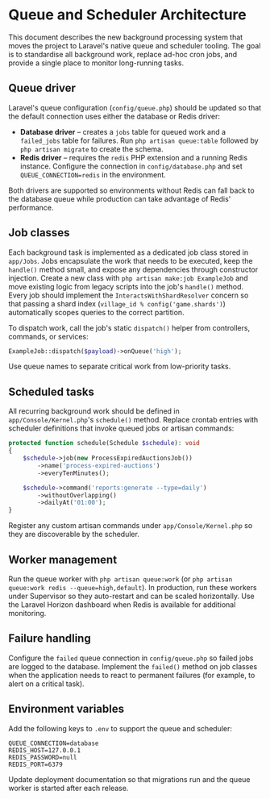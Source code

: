 # Queue and Scheduler Architecture

This document describes the new background processing system that moves the
project to Laravel's native queue and scheduler tooling.  The goal is to
standardise all background work, replace ad-hoc cron jobs, and provide a
single place to monitor long-running tasks.

## Queue driver

Laravel's queue configuration (`config/queue.php`) should be updated so that
the default connection uses either the database or Redis driver:

- **Database driver** – creates a `jobs` table for queued work and a
  `failed_jobs` table for failures.  Run `php artisan queue:table` followed by
  `php artisan migrate` to create the schema.
- **Redis driver** – requires the `redis` PHP extension and a running Redis
  instance.  Configure the connection in `config/database.php` and set
  `QUEUE_CONNECTION=redis` in the environment.

Both drivers are supported so environments without Redis can fall back to the
database queue while production can take advantage of Redis' performance.

## Job classes

Each background task is implemented as a dedicated job class stored in
`app/Jobs`.  Jobs encapsulate the work that needs to be executed, keep the
`handle()` method small, and expose any dependencies through constructor
injection.  Create a new class with `php artisan make:job ExampleJob` and move
existing logic from legacy scripts into the job's `handle()` method.  Every job
should implement the `InteractsWithShardResolver` concern so that passing a
shard index (`village_id % config('game.shards')`) automatically scopes queries
to the correct partition.

To dispatch work, call the job's static `dispatch()` helper from controllers,
commands, or services:

```php
ExampleJob::dispatch($payload)->onQueue('high');
```

Use queue names to separate critical work from low-priority tasks.

## Scheduled tasks

All recurring background work should be defined in `app/Console/Kernel.php`'s
`schedule()` method.  Replace crontab entries with scheduler definitions that
invoke queued jobs or artisan commands:

```php
protected function schedule(Schedule $schedule): void
{
    $schedule->job(new ProcessExpiredAuctionsJob())
        ->name('process-expired-auctions')
        ->everyTenMinutes();

    $schedule->command('reports:generate --type=daily')
        ->withoutOverlapping()
        ->dailyAt('01:00');
}
```

Register any custom artisan commands under `app/Console/Kernel.php` so they are
discoverable by the scheduler.

## Worker management

Run the queue worker with `php artisan queue:work` (or
`php artisan queue:work redis --queue=high,default`).  In production, run these
workers under Supervisor so they auto-restart and can be scaled horizontally.
Use the Laravel Horizon dashboard when Redis is available for additional
monitoring.

## Failure handling

Configure the `failed` queue connection in `config/queue.php` so failed jobs are
logged to the database.  Implement the `failed()` method on job classes when the
application needs to react to permanent failures (for example, to alert on a
critical task).

## Environment variables

Add the following keys to `.env` to support the queue and scheduler:

```
QUEUE_CONNECTION=database
REDIS_HOST=127.0.0.1
REDIS_PASSWORD=null
REDIS_PORT=6379
```

Update deployment documentation so that migrations run and the queue worker is
started after each release.
